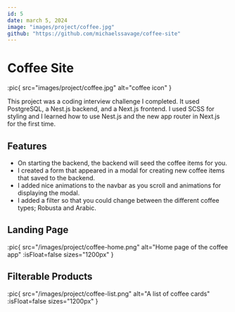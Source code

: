 ```yaml
---
id: 5
date: march 5, 2024
image: "images/project/coffee.jpg"
github: "https://github.com/michaelssavage/coffee-site"
---
```


# Coffee Site

:pic{ src="images/project/coffee.jpg" alt="coffee icon" }

This project was a coding interview challenge I completed. It used PostgreSQL, a Nest.js backend, and a Next.js frontend. I used SCSS for styling and I learned how to use Nest.js and the new app router in Next.js for the first time.

## Features

- On starting the backend, the backend will seed the coffee items for you.
- I created a form that appeared in a modal for creating new coffee items that saved to the backend.
- I added nice animations to the navbar as you scroll and animations for displaying the modal.
- I added a filter so that you could change between the different coffee types; Robusta and Arabic.

## Landing Page

:pic{ src="/images/project/coffee-home.png" alt="Home page of the coffee app" :isFloat=false sizes="1200px" }

## Filterable Products

:pic{ src="/images/project/coffee-list.png" alt="A list of coffee cards" :isFloat=false sizes="1200px" }
